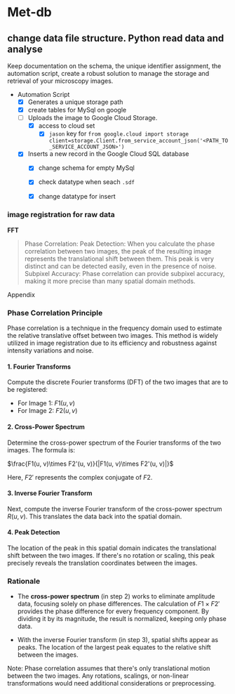 # Met-db

## change data file structure. Python read data and analyse
Keep documentation on the schema, the unique identifier assignment, the automation script, create a robust solution to manage the storage and retrieval of your microscopy images. 

* Automation Script
    - [x] Generates a unique storage path
    - [x] create tables for MySql on google 
    - [ ] Uploads the image to Google Cloud Storage.
        - [x] access to cloud set  
            - [x] `jason` key for 
                 `from google.cloud import storage
                 client=storage.Client.from_service_account_json('<PATH_TO_SERVICE_ACCOUNT_JSON>')`
    - [x] Inserts a new record in the Google Cloud SQL database
        - [x] change schema for empty MySql
        - [x] check datatype when seach `.sdf`
        - [x] change datatype for insert


### image registration for raw data
**FFT**
>Phase Correlation:
Peak Detection: When you calculate the phase correlation between two images, the peak of the resulting image represents the translational shift between them. This peak is very distinct and can be detected easily, even in the presence of noise.
Subpixel Accuracy: Phase correlation can provide subpixel accuracy, making it more precise than many spatial domain methods.

 Appendix
### Phase Correlation Principle

Phase correlation is a technique in the frequency domain used to estimate the relative translative offset between two images. This method is widely utilized in image registration due to its efficiency and robustness against intensity variations and noise.

#### 1. Fourier Transforms

Compute the discrete Fourier transforms (DFT) of the two images that are to be registered:

- For Image 1: $F1(u, v)$
- For Image 2: $F2(u, v)$

#### 2. Cross-Power Spectrum

Determine the cross-power spectrum of the Fourier transforms of the two images. The formula is:

 $\frac{F1(u, v)\times F2'(u, v)}{|F1(u, v)\times F2'(u, v)|}$
 

Here, $F2'$ represents the complex conjugate of $F2$.

#### 3. Inverse Fourier Transform

Next, compute the inverse Fourier transform of the cross-power spectrum  $R(u, v)$. This translates the data back into the spatial domain.

#### 4. Peak Detection

The location of the peak in this spatial domain indicates the translational shift between the two images. If there's no rotation or scaling, this peak precisely reveals the translation coordinates between the images.

### Rationale

- The **cross-power spectrum** (in step 2) works to eliminate amplitude data, focusing solely on phase differences. The calculation of $F1 \times F2'$ provides the phase difference for every frequency component. By dividing it by its magnitude, the result is normalized, keeping only phase data.

- With the inverse Fourier transform (in step 3), spatial shifts appear as peaks. The location of the largest peak equates to the relative shift between the images.


Note: Phase correlation assumes that there's only translational motion between the two images. Any rotations, scalings, or non-linear transformations would need additional considerations or preprocessing.
